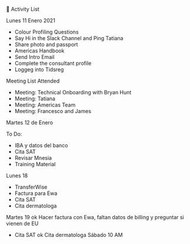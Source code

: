 📅 Activity List

Lunes 11 Enero 2021

- Colour Profiling Questions
- Say Hi in the Slack Channel and Ping Tatiana
- Share photo and passport
- Americas Handbook
- Send Intro Email
- Complete the consultant profile
- Loggeg into Tidsreg

Meeting List Attended

- Meeting: Technical Onboarding with Bryan Hunt
- Meeting: Tatiana 
- Meeting: Americas Team
- Meeting: Francesco and James

Martes 12 de Enero


To Do:

- IBA y datos del banco
- Cita SAT
- Revisar Mnesia 
- Training Material

Lunes 18 
- TransferWise
- Factura para Ewa
- Cita SAT
- Cita dermatologa

Martes 19
ok Hacer factura con Ewa, faltan datos de billing y preguntar si vienen de EU
- Cita SAT 
ok Cita dermatologa Sábado 10 AM





